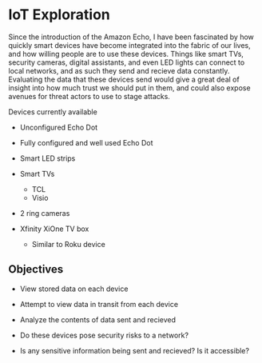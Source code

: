 # IoT Exploration

Since the introduction of the Amazon Echo, I have been fascinated by how quickly smart devices have become integrated into the fabric of our lives, and how willing people are to use these devices. Things like smart TVs, security cameras, digital assistants, and even LED lights can connect to local networks, and as such they send and recieve data constantly. Evaluating the data that these devices send would give a great deal of insight into how much trust we should put in them, and could also expose avenues for threat actors to use to stage attacks.

Devices currently available

* Unconfigured Echo Dot

* Fully configured and well used Echo Dot

* Smart LED strips

* Smart TVs

  * TCL
  * Visio

* 2 ring cameras

* Xfinity XiOne TV box

  * Similar to Roku device

## Objectives

* View stored data on each device 

* Attempt to view data in transit from each device

* Analyze the contents of data sent and recieved

* Do these devices pose security risks to a network?

* Is any sensitive information being sent and recieved? Is it accessible?
